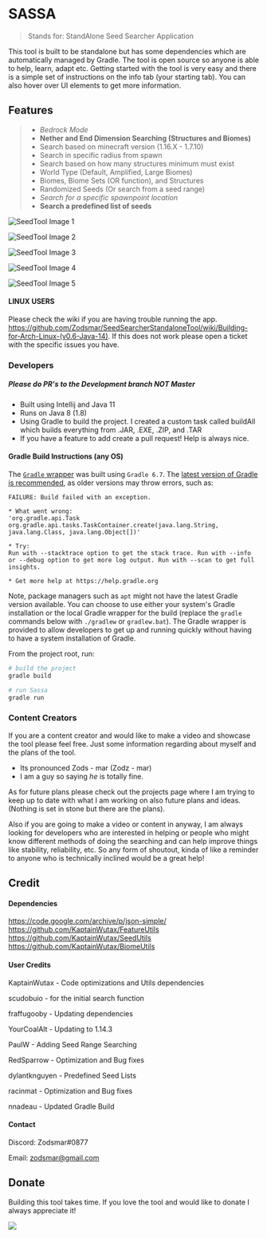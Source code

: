 # SASSA

> Stands for: StandAlone Seed Searcher Application

This tool is built to be standalone but has some dependencies which are automatically managed by Gradle. The tool is open source so anyone is able to help, learn, adapt etc.
Getting started with the tool is very easy and there is a simple set of instructions on the info tab (your starting tab). You can
also hover over UI elements to get more information.

## Features

> - *Bedrock Mode*
> - **Nether and End Dimension Searching (Structures and Biomes)**
> - Search based on minecraft version (1.16.X - 1.7.10)
> - Search in specific radius from spawn
> - Search based on how many structures minimum must exist
> - World Type (Default, Amplified, Large Biomes)
> - Biomes, Biome Sets (OR function), and Structures
> - Randomized Seeds (Or search from a seed range)
> - *Search for a specific spawnpoint location*
> - **Search a predefined list of seeds**


![SeedTool Image 1](https://imgur.com/WyPWotg.png)

![SeedTool Image 2](https://imgur.com/zKAjEgN.png)

![SeedTool Image 3](https://imgur.com/ESwTnVB.png)

![SeedTool Image 4](https://imgur.com/S1C6W5C.png)

![SeedTool Image 5](https://imgur.com/o9tsdYy.png)

#### LINUX USERS

Please check the wiki if you are having trouble running the app.
https://github.com/Zodsmar/SeedSearcherStandaloneTool/wiki/Building-for-Arch-Linux-(v0.6-Java-14).
If this does not work please open a ticket with the specific issues you have.

### Developers
##### Please do PR's to the Development branch NOT Master
- Built using Intellij and Java 11
- Runs on Java 8 (1.8)
- Using Gradle to build the project. I created a custom task called buildAll which
builds everything from .JAR, .EXE, .ZIP, and .TAR
- If you have a feature to add create a pull request! Help is always nice.

#### Gradle Build Instructions (any OS)

The [`Gradle` wrapper](https://docs.gradle.org/current/userguide/gradle_wrapper.html) was built using `Gradle 6.7`.
The [latest version of Gradle is recommended](https://gradle.org/install/), as older versions may throw errors, such as:


```
FAILURE: Build failed with an exception.

* What went wrong:
'org.gradle.api.Task org.gradle.api.tasks.TaskContainer.create(java.lang.String, java.lang.Class, java.lang.Object[])'

* Try:
Run with --stacktrace option to get the stack trace. Run with --info or --debug option to get more log output. Run with --scan to get full insights.

* Get more help at https://help.gradle.org
```

Note, package managers such as `apt` might not have the latest Gradle version available.
You can choose to use either your system's Gradle installation or the local Gradle wrapper for the build (replace the `gradle` commands below with `./gradlew` or `gradlew.bat`).
The Gradle wrapper is provided to allow developers to get up and running quickly without having to have a system installation of Gradle.

From the project root, run:

```bash
# build the project
gradle build

# run Sassa
gradle run
```

### Content Creators

If you are a content creator and would like to make a video and showcase the tool please feel free.
Just some information regarding about myself and the plans of the tool.

- Its pronounced Zods - mar (Zodz - mar)
- I am a guy so saying *he* is totally fine.

As for future plans please check out the projects page where I am trying to keep up to date with what
I am working on also future plans and ideas. (Nothing is set in stone but there are the plans).

Also if you are going to make a video or content in anyway, I am always looking for developers who
are interested in helping or people who might know different methods of doing the searching and can help
improve things like stability, reliability, etc. So any form of shoutout, kinda of like a reminder to anyone
who is technically inclined would be a great help!

## Credit

#### Dependencies

https://code.google.com/archive/p/json-simple/ <br />
https://github.com/KaptainWutax/FeatureUtils <br />
https://github.com/KaptainWutax/SeedUtils <br />
https://github.com/KaptainWutax/BiomeUtils <br />


#### User Credits

KaptainWutax - Code optimizations and Utils dependencies

scudobuio - for the initial search function

fraffugooby - Updating dependencies

YourCoalAlt - Updating to 1.14.3

PaulW - Adding Seed Range Searching

RedSparrow - Optimization and Bug fixes

dylantknguyen - Predefined Seed Lists

racinmat - Optimization and Bug fixes

nnadeau - Updated Gradle Build

#### Contact

Discord: Zodsmar#0877

Email: zodsmar@gmail.com

## Donate

Building this tool takes time. If you love the tool and would like to donate I always appreciate it!

[![](https://www.paypalobjects.com/en_US/i/btn/btn_donateCC_LG.gif)](https://www.paypal.com/cgi-bin/webscr?cmd=_donations&business=W9E3YQAKQWC34&currency_code=CAD&source=url)
